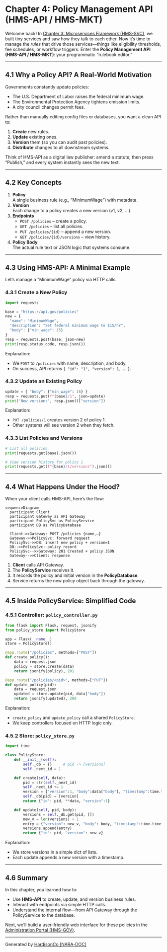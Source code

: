 # Chapter 4: Policy Management API (HMS-API / HMS-MKT)

Welcome back! In [Chapter 3: Microservices Framework (HMS-SVC)](03_microservices_framework__hms_svc__.md), we built tiny services and saw how they talk to each other. Now it’s time to manage the *rules* that drive those services—things like eligibility thresholds, fee schedules, or workflow triggers. Enter the **Policy Management API (HMS-API / HMS-MKT)**: your programmatic “rulebook editor.”

---

## 4.1 Why a Policy API? A Real-World Motivation

Governments constantly update policies:  
- The U.S. Department of Labor raises the federal minimum wage.  
- The Environmental Protection Agency tightens emission limits.  
- A city council changes permit fees.  

Rather than manually editing config files or databases, you want a clean API to:

1. **Create** new rules.  
2. **Update** existing ones.  
3. **Version** them (so you can audit past policies).  
4. **Distribute** changes to all downstream systems.

Think of HMS-API as a digital law publisher: amend a statute, then press “Publish,” and every system instantly sees the new text.

---

## 4.2 Key Concepts

1. **Policy**  
   A single business rule (e.g., “MinimumWage”) with metadata.  
2. **Version**  
   Each change to a policy creates a new version (v1, v2, …).  
3. **Endpoints**  
   - `POST /policies` – create a policy.  
   - `GET /policies` – list all policies.  
   - `PUT /policies/{id}` – append a new version.  
   - `GET /policies/{id}/versions` – view history.  
4. **Policy Body**  
   The actual rule text or JSON logic that systems consume.

---

## 4.3 Using HMS-API: A Minimal Example

Let’s manage a “MinimumWage” policy via HTTP calls.  

### 4.3.1 Create a New Policy

```python
import requests

base = "https://api.gov/policies"
new = {
  "name": "MinimumWage",
  "description": "Set federal minimum wage to $15/hr",
  "body": {"min_wage": 15}
}
resp = requests.post(base, json=new)
print(resp.status_code, resp.json())
```

Explanation:  
- We `POST` to `/policies` with name, description, and body.  
- On success, API returns `{ "id": "1", "version": 1, … }`.

### 4.3.2 Update an Existing Policy

```python
update = { "body": {"min_wage": 16} }
resp = requests.put(f"{base}/1", json=update)
print("New version:", resp.json()["version"])
```

Explanation:  
- `PUT /policies/1` creates version 2 of policy 1.  
- Other systems will see version 2 when they fetch.

### 4.3.3 List Policies and Versions

```python
# List all policies
print(requests.get(base).json())

# View version history for policy 1
print(requests.get(f"{base}/1/versions").json())
```

---

## 4.4 What Happens Under the Hood?

When your client calls HMS-API, here’s the flow:

```mermaid
sequenceDiagram
  participant Client
  participant Gateway as API Gateway
  participant PolicySvc as PolicyService
  participant DB as PolicyDatabase

  Client->>Gateway: POST /policies {name,…}
  Gateway->>PolicySvc: forward request
  PolicySvc->>DB: insert new policy + version=1
  DB-->>PolicySvc: policy record
  PolicySvc-->>Gateway: 201 Created + policy JSON
  Gateway-->>Client: response
```

1. **Client** calls API Gateway.  
2. The **PolicyService** receives it.  
3. It records the policy and initial version in the **PolicyDatabase**.  
4. Service returns the new policy object back through the gateway.

---

## 4.5 Inside PolicyService: Simplified Code

### 4.5.1 Controller: `policy_controller.py`

```python
from flask import Flask, request, jsonify
from policy_store import PolicyStore

app = Flask(__name__)
store = PolicyStore()

@app.route("/policies", methods=["POST"])
def create_policy():
    data = request.json
    policy = store.create(data)
    return jsonify(policy), 201

@app.route("/policies/<pid>", methods=["PUT"])
def update_policy(pid):
    data = request.json
    updated = store.update(pid, data["body"])
    return jsonify(updated), 200
```

Explanation:  
- `create_policy` and `update_policy` call a shared `PolicyStore`.  
- We keep controllers focused on HTTP logic only.

### 4.5.2 Store: `policy_store.py`

```python
import time

class PolicyStore:
    def __init__(self):
        self._db = {}     # pid -> [versions]
        self._next_id = 1

    def create(self, data):
        pid = str(self._next_id)
        self._next_id += 1
        version = {"version":1, "body":data["body"], "timestamp":time.time()}
        self._db[pid] = [version]
        return {"id": pid, **data, "version":1}

    def update(self, pid, body):
        versions = self._db.get(pid, [])
        new_v = len(versions) + 1
        entry = {"version": new_v, "body": body, "timestamp":time.time()}
        versions.append(entry)
        return {"id": pid, "version": new_v}
```

Explanation:  
- We store versions in a simple dict of lists.  
- Each update appends a new version with a timestamp.

---

## 4.6 Summary

In this chapter, you learned how to:

- Use **HMS-API** to create, update, and version business rules.  
- Interact with endpoints via simple HTTP calls.  
- Understand the internal flow—from API Gateway through the PolicyService to the database.  

Next, we’ll build a user-friendly web interface for these policies in the [Administration Portal (HMS-GOV)](05_administration_portal__hms_gov__.md).

---

Generated by [HardisonCo [NARA-DOC]](https://github.com/The-Pocket/Tutorial-Codebase-Knowledge)